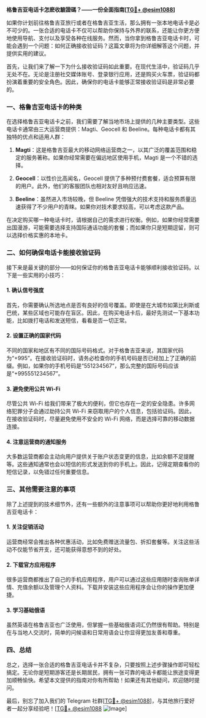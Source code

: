 **格鲁吉亚电话卡怎麽收驗證碼？——一份全面指南[[TG💪+ @esim1088](https://t.me/s/esim1088)]**

如果你计划前往格鲁吉亚旅行或者在格鲁吉亚生活，那么拥有一张本地电话卡是必不可少的。一张合适的电话卡不仅可以帮助你保持与外界的联系，还能让你更方便地使用导航、支付以及享受各种在线服务。然而，当你拿到格鲁吉亚电话卡时，可能会遇到一个问题：如何正确接收验证码？这篇文章将为你详细解答这个问题，并提供实用的建议。

首先，让我们来了解一下为什么接收验证码如此重要。在现代生活中，验证码几乎无处不在。无论是注册社交媒体账号、登录银行应用，还是购买火车票，验证码都扮演着重要的安全角色。因此，确保你的电话卡能够正常接收验证码是非常必要的。

### **一、格鲁吉亚电话卡的种类**

在选择格鲁吉亚电话卡之前，我们需要了解当地市场上提供的几种主要类型。这些电话卡通常由三大运营商提供：Magti、Geocell 和 Beeline。每种电话卡都有其独特的优点和适用人群：

1. **Magti**：这是格鲁吉亚最大的移动网络运营商之一，以其广泛的覆盖范围和稳定的服务著称。如果你经常需要在偏远地区使用手机，Magti 是一个不错的选择。
   
2. **Geocell**：以性价比高闻名，Geocell 提供了多种预付费套餐，适合预算有限的用户。此外，他们的客服团队也相对友好且响应迅速。

3. **Beeline**：虽然进入市场较晚，但 Beeline 凭借强大的技术支持和服务质量迅速获得了不少用户的青睐。如果你对技术要求较高，可以考虑这款产品。

在决定购买哪一种电话卡时，请根据自己的需求进行权衡。例如，如果你经常需要出国漫游，可能需要选择支持国际通话功能的套餐；而如果你只是短期逗留，则可以选择价格实惠的本地卡。

### **二、如何确保电话卡能接收验证码**

接下来是最关键的部分——如何保证你的格鲁吉亚电话卡能够顺利接收验证码。以下是一些实用的小技巧：

#### **1. 确认信号强度**
首先，你需要确认所选地点是否有良好的信号覆盖。即使是在大城市如第比利斯或巴统，某些区域也可能存在盲区。因此，在购买电话卡后，最好先测试一下基本功能，比如拨打电话和发送短信，看看是否一切正常。

#### **2. 设置正确的国家代码**
不同的国家和地区有不同的国际号码格式。对于格鲁吉亚来说，其国家代码为“+995”。在接收验证码时，请务必检查你的手机号码是否已经加上了正确的前缀。例如，如果你的手机号码是“551234567”，那么完整的国际号码应该是“+995551234567”。

#### **3. 避免使用公共 Wi-Fi**
尽管公共 Wi-Fi 给我们带来了极大的便利，但它也存在一定的安全隐患。许多网络犯罪分子会通过劫持公共 Wi-Fi 来窃取用户的个人信息，包括验证码。因此，在接收验证码时，尽量避免使用不安全的 Wi-Fi 网络，而是选择可靠的移动数据连接。

#### **4. 注意运营商的通知服务**
大多数运营商都会主动向用户提供关于账户状态变更的信息，比如余额不足提醒等。这些通知通常也会以短信的形式发送到你的手机上。因此，记得定期查看你的短信记录，以免错过任何重要信息。

### **三、其他需要注意的事项**

除了上述提到的技术细节外，还有一些额外的注意事项可以帮助你更好地利用格鲁吉亚电话卡：

#### **1. 关注促销活动**
运营商经常会推出各种优惠活动，比如免费赠送流量包、折扣套餐等。关注这些活动不仅能节省开支，还可能获得意想不到的好处。

#### **2. 下载官方应用程序**
很多运营商都推出了自己的手机应用程序，用户可以通过这些应用随时查询账单详情、充值余额以及管理个人资料。下载并安装这些应用程序会让你的操作更加便捷。

#### **3. 学习基础俄语**
虽然英语在格鲁吉亚也广泛使用，但掌握一些基础俄语词汇仍然很有帮助。特别是在与当地人交流时，简单的问候语和日常用语会让你显得更加友善和尊重。

### **四、总结**

总之，选择一张合适的格鲁吉亚电话卡并不复杂，只要按照上述步骤操作即可轻松搞定。无论你是短期游客还是长期居民，拥有一张可靠的电话卡都能让旅途变得更加顺畅愉快。希望本文提供的指南对你有所帮助！如果还有其他疑问，欢迎随时提问。

最后，别忘了加入我们的 Telegram 社群[[TG💪+ @esim1088](https://t.me/s/esim1088)]，与其他旅行爱好者一起分享经验吧！[[TG💪+ @esim1088](https://t.me/s/esim1088) ![Image](https://i.postimg.cc/4NQfJmqS/Snipaste-2025-05-13-00-14-12.png)]